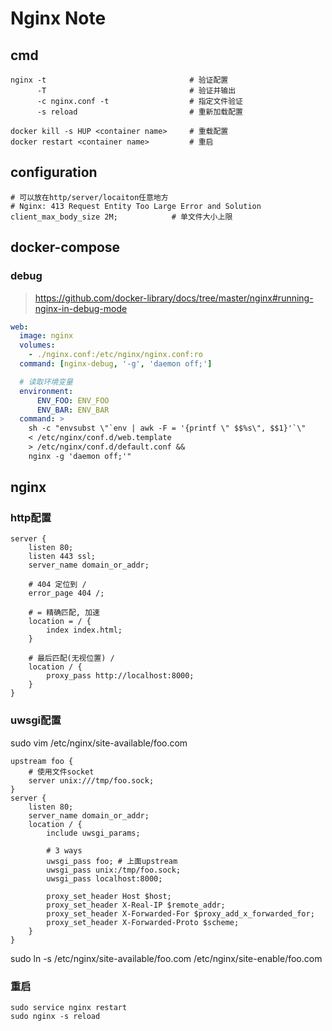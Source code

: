 Nginx Note
===========

cmd
---

    nginx -t                                # 验证配置
          -T                                # 验证并输出
          -c nginx.conf -t                  # 指定文件验证
          -s reload                         # 重新加载配置

    docker kill -s HUP <container name>     # 重载配置
    docker restart <container name>         # 重启

configuration
-------------

    # 可以放在http/server/locaiton任意地方
    # Nginx: 413 Request Entity Too Large Error and Solution
    client_max_body_size 2M;            # 单文件大小上限

docker-compose
--------------

### debug

> https://github.com/docker-library/docs/tree/master/nginx#running-nginx-in-debug-mode

``` yaml
web:
  image: nginx
  volumes:
    - ./nginx.conf:/etc/nginx/nginx.conf:ro
  command: [nginx-debug, '-g', 'daemon off;']

  # 读取环境变量
  environment:
      ENV_FOO: ENV_FOO
      ENV_BAR: ENV_BAR
  command: >
    sh -c "envsubst \"`env | awk -F = '{printf \" $$%s\", $$1}'`\"
    < /etc/nginx/conf.d/web.template
    > /etc/nginx/conf.d/default.conf &&
    nginx -g 'daemon off;'"
```

nginx
-----

### http配置

``` nginx
server {
    listen 80;
    listen 443 ssl;
    server_name domain_or_addr;

    # 404 定位到 /
    error_page 404 /;

    # = 精确匹配, 加速
    location = / { 
        index index.html;
    }

    # 最后匹配(无视位置) /
    location / {
        proxy_pass http://localhost:8000;
    }
}
```

### uwsgi配置

sudo vim /etc/nginx/site-available/foo.com

``` nginx
upstream foo {
    # 使用文件socket
    server unix:///tmp/foo.sock;
}
server {
    listen 80;
    server_name domain_or_addr;
    location / {
        include uwsgi_params;

        # 3 ways
        uwsgi_pass foo; # 上面upstream
        uwsgi_pass unix:/tmp/foo.sock;
        uwsgi_pass localhost:8000;

        proxy_set_header Host $host;
        proxy_set_header X-Real-IP $remote_addr;
        proxy_set_header X-Forwarded-For $proxy_add_x_forwarded_for;
        proxy_set_header X-Forwarded-Proto $scheme;
    }
}
```

sudo ln -s /etc/nginx/site-available/foo.com /etc/nginx/site-enable/foo.com

### 重启

    sudo service nginx restart
    sudo nginx -s reload
